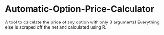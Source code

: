 # Automatic-Option-Price-Calculator
A tool to calculate the price of any option with only 3 arguments! Everything else is scraped off the net and calculated using R.
